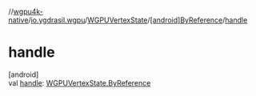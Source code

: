 //[wgpu4k-native](../../../../index.md)/[io.ygdrasil.wgpu](../../index.md)/[WGPUVertexState](../index.md)/[[android]ByReference](index.md)/[handle](handle.md)

# handle

[android]\
val [handle](handle.md): [WGPUVertexState.ByReference](../../../io.ygdrasil.wgpu.android/-w-g-p-u-vertex-state/-by-reference/index.md)